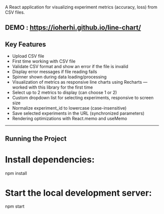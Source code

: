 A React application for visualizing experiment metrics (accuracy, loss) from CSV files.

## DEMO : https://ioherhi.github.io/line-chart/


## Key Features

- Upload CSV file
- First time working with CSV file
- Validate CSV format and show an error if the file is invalid
- Display error messages if file reading fails
- Spinner shown during data loading/processing
- Visualization of metrics as responsive line charts using Recharts — worked with this library for the first time
- Select up to 2 metrics to display (can choose 1 or 2)
- Custom dropdown list for selecting experiments, responsive to screen size
- Normalize experiment_id to lowercase (case-insensitive)
- Save selected experiments in the URL (synchronized parameters)
- Rendering optimizations with React.memo and useMemo

---

## Running the Project

# Install dependencies:
   npm install

# Start the local development server:
  npm start


